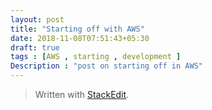 ```yaml
---
layout: post
title: "Starting off with AWS"
date: 2018-11-08T07:51:43+05:30
draft: true
tags : [AWS , starting , development ]
Description : "post on starting off in AWS"
---
```


> Written with [StackEdit](https://stackedit.io/).
<!--stackedit_data:
eyJoaXN0b3J5IjpbNTEwOTQ0MDEwLDE4ODQ1NTU5NjAsNzMwOT
k4MTE2XX0=
-->